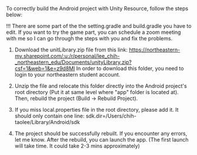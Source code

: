 To correctly build the Android project with Unity Resource, follow the steps below:

!!! There are some part of the the setting.gradle and build.gradle you have to edit. If you want to try the game part, you can schedule a zoom meeting with me so I can go through the steps with you and fix the problems.

1. Download the unitLibrary.zip file from this link: https://northeastern-my.sharepoint.com/:u:/r/personal/lee_chih-_northeastern_edu/Documents/unityLibrary.zip?csf=1&web=1&e=z9d8Ml
In order to download this folder, you need to login to your northeastern student account.

2. Unzip the file and relocate this folder directly into the Android project's root directory (Put it at same level where "app" folder is located at). Then, rebuild the project (Build -> Rebuild Project).

3. If you miss local.properties file in the root directory, please add it. It should only contain one line: sdk.dir=/Users/chih-taolee/Library/Android/sdk

4. The project should be successfully rebuilt. If you encounter any errors, let me know. After the rebuild, you can launch the app. (The first launch will take time. It could take 2-3 mins approximately)
